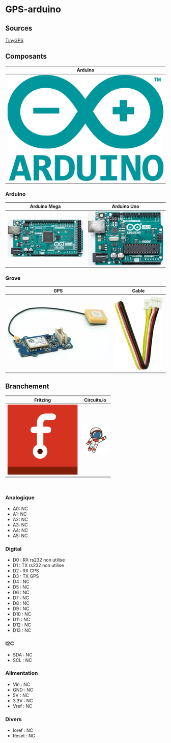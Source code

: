 # GPS-arduino

## Sources
[TinyGPS](http://arduiniana.org/libraries/tinygps/)

## Composants
| Arduino |
| :-------------: |
| ![](/icone/Arduino.png) |

### Arduino
| Arduino Mega  | Arduino Uno|
| :-------------: | :-------------: |
| ![](/composants/Arduino%20Mega.jpg) | ![](/composants/Arduino%20Uno.jpg) |
 
### Grove
| GPS | Cable |
| :------: | :------: |
| ![](/composants/SeeedStudio/Grove_GPS.jpg) | ![](/composants/SeeedStudio/Grove_Cable.jpg) |

## Branchement
| Fritzing | Circuits.io |
| :-------------: | :-------------: | 
| ![](/icone/Fritzing.png) | ![](/icone/Circuits.io.png) |

![]()

### Analogique
* A0: NC
* A1: NC
* A2: NC
* A3: NC
* A4: NC
* A5: NC

### Digital
* D0 : RX rs232 non utilise
* D1 : TX rs232 non utilise
* D2 : RX GPS
* D3 : TX GPS
* D4 : NC
* D5 : NC
* D6 : NC
* D7 : NC
* D8 : NC
* D9 : NC
* D10 : NC
* D11 : NC
* D12 : NC
* D13 : NC 

### I2C
* SDA : NC
* SCL : NC

### Alimentation
* Vin : NC
* GND : NC
* 5V : NC
* 3.3V : NC
* Vref : NC

### Divers 
* Ioref : NC
* Reset : NC

